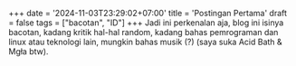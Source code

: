 +++
date = '2024-11-03T23:29:02+07:00'
title = 'Postingan Pertama'
draft = false
tags = ["bacotan", "ID"]
+++
Jadi ini perkenalan aja, blog ini isinya bacotan, kadang kritik hal-hal random, kadang bahas pemrograman dan linux atau teknologi lain, mungkin bahas musik (?) (saya suka Acid Bath & Mgła btw).  
